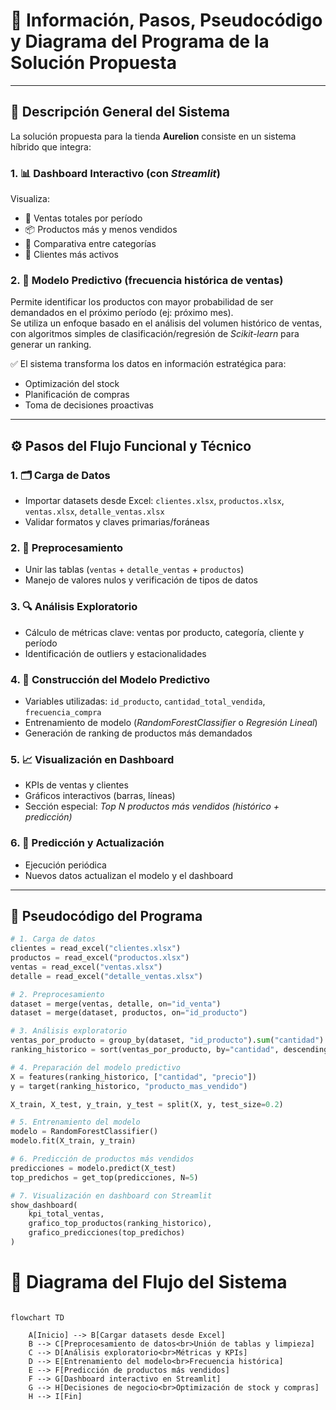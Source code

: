 # 🚀 Información, Pasos, Pseudocódigo y Diagrama del Programa de la Solución Propuesta

---

## 🧩 Descripción General del Sistema

La solución propuesta para la tienda **Aurelion** consiste en un sistema híbrido que integra:

### 1. 📊 Dashboard Interactivo (con *Streamlit*)
Visualiza:

- 📅 Ventas totales por período  
- 📦 Productos más y menos vendidos  
- 🧮 Comparativa entre categorías  
- 👥 Clientes más activos  

### 2. 🔮 Modelo Predictivo (frecuencia histórica de ventas)
Permite identificar los productos con mayor probabilidad de ser demandados en el próximo período (ej: próximo mes).  
Se utiliza un enfoque basado en el análisis del volumen histórico de ventas, con algoritmos simples de clasificación/regresión de *Scikit-learn* para generar un ranking.

✅ El sistema transforma los datos en información estratégica para:

- Optimización del stock  
- Planificación de compras  
- Toma de decisiones proactivas  

---

## ⚙️ Pasos del Flujo Funcional y Técnico

### 1. 🗂️ **Carga de Datos**
- Importar datasets desde Excel: `clientes.xlsx`, `productos.xlsx`, `ventas.xlsx`, `detalle_ventas.xlsx`
- Validar formatos y claves primarias/foráneas

### 2. 🧼 **Preprocesamiento**
- Unir las tablas (`ventas` + `detalle_ventas` + `productos`)
- Manejo de valores nulos y verificación de tipos de datos

### 3. 🔍 **Análisis Exploratorio**
- Cálculo de métricas clave: ventas por producto, categoría, cliente y período
- Identificación de outliers y estacionalidades

### 4. 🧠 **Construcción del Modelo Predictivo**
- Variables utilizadas: `id_producto`, `cantidad_total_vendida`, `frecuencia_compra`
- Entrenamiento de modelo (*RandomForestClassifier* o *Regresión Lineal*)
- Generación de ranking de productos más demandados

### 5. 📈 **Visualización en Dashboard**
- KPIs de ventas y clientes  
- Gráficos interactivos (barras, líneas)  
- Sección especial: *Top N productos más vendidos (histórico + predicción)*

### 6. 🔄 **Predicción y Actualización**
- Ejecución periódica
- Nuevos datos actualizan el modelo y el dashboard

---

## 🧮 Pseudocódigo del Programa

```python
# 1. Carga de datos
clientes = read_excel("clientes.xlsx")
productos = read_excel("productos.xlsx")
ventas = read_excel("ventas.xlsx")
detalle = read_excel("detalle_ventas.xlsx")

# 2. Preprocesamiento
dataset = merge(ventas, detalle, on="id_venta")
dataset = merge(dataset, productos, on="id_producto")

# 3. Análisis exploratorio
ventas_por_producto = group_by(dataset, "id_producto").sum("cantidad")
ranking_historico = sort(ventas_por_producto, by="cantidad", descending=True)

# 4. Preparación del modelo predictivo
X = features(ranking_historico, ["cantidad", "precio"])
y = target(ranking_historico, "producto_mas_vendido")

X_train, X_test, y_train, y_test = split(X, y, test_size=0.2)

# 5. Entrenamiento del modelo
modelo = RandomForestClassifier()
modelo.fit(X_train, y_train)

# 6. Predicción de productos más vendidos
predicciones = modelo.predict(X_test)
top_predichos = get_top(predicciones, N=5)

# 7. Visualización en dashboard con Streamlit
show_dashboard(
    kpi_total_ventas,
    grafico_top_productos(ranking_historico),
    grafico_predicciones(top_predichos)
)

```

# 📌 Diagrama del Flujo del Sistema

```mermaid

flowchart TD

    A[Inicio] --> B[Cargar datasets desde Excel]
    B --> C[Preprocesamiento de datos<br>Unión de tablas y limpieza]
    C --> D[Análisis exploratorio<br>Métricas y KPIs]
    D --> E[Entrenamiento del modelo<br>Frecuencia histórica]
    E --> F[Predicción de productos más vendidos]
    F --> G[Dashboard interactivo en Streamlit]
    G --> H[Decisiones de negocio<br>Optimización de stock y compras]
    H --> I[Fin]
```


